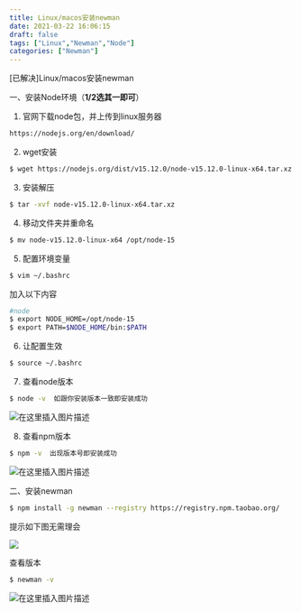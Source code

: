 ```yaml
---
title: Linux/macos安装newman
date: 2021-03-22 16:06:15
draft: false
tags: ["Linux","Newman","Node"]
categories: ["Newman"]
---
```

[已解决]Linux/macos安装newman

一、安装Node环境（**1/2选其一即可**）
1. 官网下载node包，并上传到linux服务器
	
```bash
https://nodejs.org/en/download/
```


2. wget安装

```bash
$ wget https://nodejs.org/dist/v15.12.0/node-v15.12.0-linux-x64.tar.xz
```

3. 安装解压

```bash
$ tar -xvf node-v15.12.0-linux-x64.tar.xz
```

4.  移动文件夹并重命名

```bash
$ mv node-v15.12.0-linux-x64 /opt/node-15
```


5.  配置环境变量

```bash
$ vim ~/.bashrc
```
加入以下内容

```bash
#node 
$ export NODE_HOME=/opt/node-15
$ export PATH=$NODE_HOME/bin:$PATH
```

6.  让配置生效

```bash
$ source ~/.bashrc
```

7.  查看node版本

```bash
$ node -v  如跟你安装版本一致即安装成功
```
![在这里插入图片描述](https://img-blog.csdnimg.cn/20210322160240981.png)


8.  查看npm版本

```bash
$ npm -v  出现版本号即安装成功
```
![在这里插入图片描述](https://img-blog.csdnimg.cn/20210322160257886.png)

二、安装newman

```bash
$ npm install -g newman --registry https://registry.npm.taobao.org/

```

提示如下图无需理会

![](https://img-blog.csdnimg.cn/20210322160330423.png)

查看版本

```bash
$ newman -v
```

![在这里插入图片描述](https://img-blog.csdnimg.cn/20210322160401214.png)

